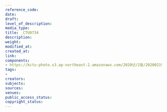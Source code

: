 ```yaml
---
reference_code: 
date: 
draft: 
level_of_description: 
media_type: 
title: _CTU0734
description: 
weight: 
modified_at: 
created_at: 
link: 
components:
- https://kctu-photo.s3.ap-northeast-2.amazonaws.com/2020년/2월/20200219_한국마사회+불법행위+및+부패행위+관련+국민감사+청구+기자회견/_CTU0734.jpg
tags:
- 
creators: 
subjects: 
sources: 
venues: 
public_access_status: 
copyright_status: 
---
```

